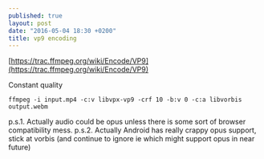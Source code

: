 ```yaml
---
published: true
layout: post
date: "2016-05-04 18:30 +0200"
title: vp9 encoding
---
```

[https://trac.ffmpeg.org/wiki/Encode/VP9](https://trac.ffmpeg.org/wiki/Encode/VP9)

Constant quality

    ffmpeg -i input.mp4 -c:v libvpx-vp9 -crf 10 -b:v 0 -c:a libvorbis output.webm
    
p.s.1. Actually audio could be opus unless there is some sort of browser compatibility mess.
p.s.2. Actually Android has really crappy opus support, stick at vorbis (and continue to ignore ie which might support opus in near future) 
